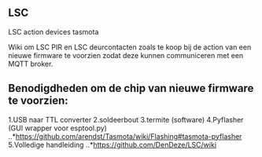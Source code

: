 ## LSC
LSC action devices tasmota


Wiki om LSC PIR en LSC deurcontacten zoals te koop bij de action van een nieuwe firmware te voorzien zodat deze kunnen communiceren met een MQTT broker.



## Benodigdheden om de chip van nieuwe firmware te voorzien:
1.USB naar TTL converter
2.soldeerbout
3.termite (software)
4.Pyflasher (GUI wrapper voor esptool.py) 
..*https://github.com/arendst/Tasmota/wiki/Flashing#tasmota-pyflasher
5.Volledige handleiding
..*https://github.com/DenDeze/LSC/wiki
